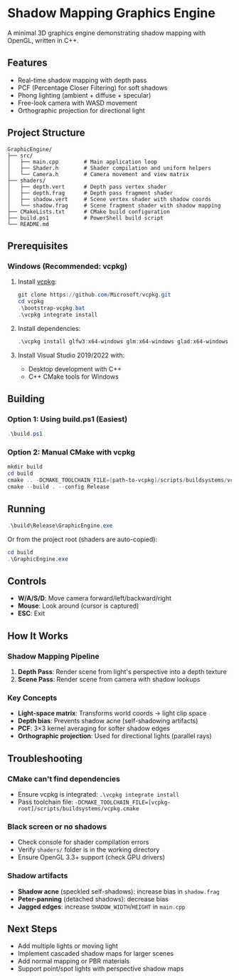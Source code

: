 # Shadow Mapping Graphics Engine

A minimal 3D graphics engine demonstrating shadow mapping with OpenGL, written in C++.

## Features
- Real-time shadow mapping with depth pass
- PCF (Percentage Closer Filtering) for soft shadows
- Phong lighting (ambient + diffuse + specular)
- Free-look camera with WASD movement
- Orthographic projection for directional light

## Project Structure
```
GraphicEngine/
├── src/
│   ├── main.cpp        # Main application loop
│   ├── Shader.h        # Shader compilation and uniform helpers
│   └── Camera.h        # Camera movement and view matrix
├── shaders/
│   ├── depth.vert      # Depth pass vertex shader
│   ├── depth.frag      # Depth pass fragment shader
│   ├── shadow.vert     # Scene vertex shader with shadow coords
│   └── shadow.frag     # Scene fragment shader with shadow mapping
├── CMakeLists.txt      # CMake build configuration
├── build.ps1           # PowerShell build script
└── README.md
```

## Prerequisites

### Windows (Recommended: vcpkg)
1. Install [vcpkg](https://github.com/microsoft/vcpkg):
   ```powershell
   git clone https://github.com/Microsoft/vcpkg.git
   cd vcpkg
   .\bootstrap-vcpkg.bat
   .\vcpkg integrate install
   ```

2. Install dependencies:
   ```powershell
   .\vcpkg install glfw3:x64-windows glm:x64-windows glad:x64-windows
   ```

3. Install Visual Studio 2019/2022 with:
   - Desktop development with C++
   - C++ CMake tools for Windows

## Building

### Option 1: Using build.ps1 (Easiest)
```powershell
.\build.ps1
```

### Option 2: Manual CMake with vcpkg
```powershell
mkdir build
cd build
cmake .. -DCMAKE_TOOLCHAIN_FILE=[path-to-vcpkg]/scripts/buildsystems/vcpkg.cmake
cmake --build . --config Release
```

## Running
```powershell
.\build\Release\GraphicEngine.exe
```

Or from the project root (shaders are auto-copied):
```powershell
cd build
.\GraphicEngine.exe
```

## Controls
- **W/A/S/D**: Move camera forward/left/backward/right
- **Mouse**: Look around (cursor is captured)
- **ESC**: Exit

## How It Works

### Shadow Mapping Pipeline
1. **Depth Pass**: Render scene from light's perspective into a depth texture
2. **Scene Pass**: Render scene from camera with shadow lookups

### Key Concepts
- **Light-space matrix**: Transforms world coords → light clip space
- **Depth bias**: Prevents shadow acne (self-shadowing artifacts)
- **PCF**: 3×3 kernel averaging for softer shadow edges
- **Orthographic projection**: Used for directional lights (parallel rays)

## Troubleshooting

### CMake can't find dependencies
- Ensure vcpkg is integrated: `.\vcpkg integrate install`
- Pass toolchain file: `-DCMAKE_TOOLCHAIN_FILE=[vcpkg-root]/scripts/buildsystems/vcpkg.cmake`

### Black screen or no shadows
- Check console for shader compilation errors
- Verify `shaders/` folder is in the working directory
- Ensure OpenGL 3.3+ support (check GPU drivers)

### Shadow artifacts
- **Shadow acne** (speckled self-shadows): increase bias in `shadow.frag`
- **Peter-panning** (detached shadows): decrease bias
- **Jagged edges**: increase `SHADOW_WIDTH`/`HEIGHT` in `main.cpp`

## Next Steps
- Add multiple lights or moving light
- Implement cascaded shadow maps for larger scenes
- Add normal mapping or PBR materials
- Support point/spot lights with perspective shadow maps